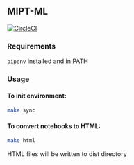 ## MIPT-ML
[![CircleCI](https://circleci.com/gh/WeitBelou/mipt-ml/tree/master.svg?style=svg)](https://circleci.com/gh/WeitBelou/mipt-ml/tree/master)

### Requirements
`pipenv` installed and in PATH

### Usage

#### To init environment:
```bash
make sync
```

#### To convert notebooks to HTML:
```bash
make html
```
HTML files will be written to dist directory